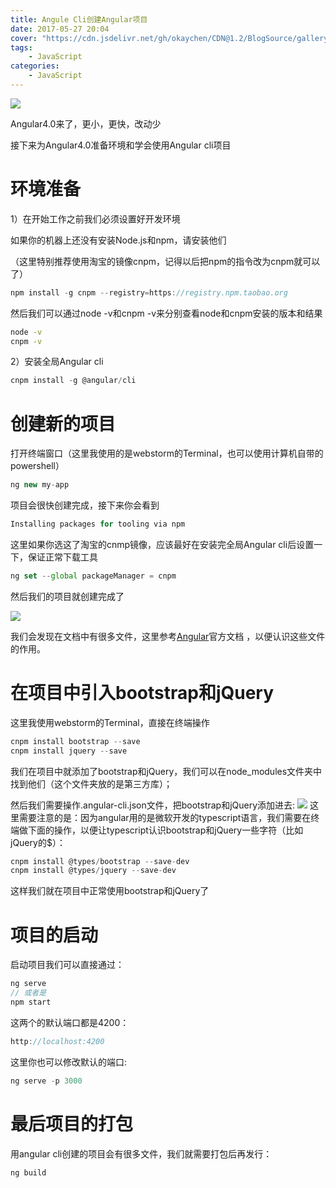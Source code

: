 ```yaml
---
title: Angule Cli创建Angular项目
date: 2017-05-27 20:04
cover: "https://cdn.jsdelivr.net/gh/okaychen/CDN@1.2/BlogSource/gallery/thumb_019.jpg"
tags:
    - JavaScript
categories:
    - JavaScript
---
```


![](https://cdn.jsdelivr.net/gh/okaychen/CDN@2.2/BlogSource/cnblogs_img/1140602-20170521131215853-1429491603.png)

Angular4.0来了，更小，更快，改动少

接下来为Angular4.0准备环境和学会使用Angular cli项目

<!-- more -->

# 环境准备
1）在开始工作之前我们必须设置好开发环境

如果你的机器上还没有安装Node.js和npm，请安装他们

（这里特别推荐使用淘宝的镜像cnpm，记得以后把npm的指令改为cnpm就可以了）
```js
npm install -g cnpm --registry=https://registry.npm.taobao.org
```
然后我们可以通过node -v和cnpm -v来分别查看node和cnpm安装的版本和结果
```cmd
node -v
cnpm -v
```
2）安装全局Angular cli
```js
cnpm install -g @angular/cli
```
# 创建新的项目
打开终端窗口（这里我使用的是webstorm的Terminal，也可以使用计算机自带的powershell）
```js
ng new my-app
```
项目会很快创建完成，接下来你会看到
```js
Installing packages for tooling via npm
```
这里如果你选这了淘宝的cnmp镜像，应该最好在安装完全局Angular cli后设置一下，保证正常下载工具
```js
ng set --global packageManager = cnpm
```
然后我们的项目就创建完成了

![](https://cdn.jsdelivr.net/gh/okaychen/CDN@2.2/BlogSource/cnblogs_img/1140602-20170521134325432-1354080667.png)

我们会发现在文档中有很多文件，这里参考[Angular](https://angular.cn/)官方文档 ，以便认识这些文件的作用。

# 在项目中引入bootstrap和jQuery

这里我使用webstorm的Terminal，直接在终端操作
```js
cnpm install bootstrap --save   
cnpm install jquery --save
```
我们在项目中就添加了bootstrap和jQuery，我们可以在node_modules文件夹中找到他们（这个文件夹放的是第三方库）；

然后我们需要操作.angular-cli.json文件，把bootstrap和jQuery添加进去:
![](https://cdn.jsdelivr.net/gh/okaychen/CDN@2.2/BlogSource/assets/cnblogs_img/1140602-20170521135435088-196815303.png)
这里需要注意的是：因为angular用的是微软开发的typescript语言，我们需要在终端做下面的操作，以便让typescript认识bootstrap和jQuery一些字符（比如jQuery的$）：
```js
cnpm install @types/bootstrap --save-dev
cnpm install @types/jquery --save-dev
```
这样我们就在项目中正常使用bootstrap和jQuery了

# 项目的启动
启动项目我们可以直接通过：
```js
ng serve
// 或者是
npm start
```
这两个的默认端口都是4200：
```js
http://localhost:4200
``` 
这里你也可以修改默认的端口:
```js
ng serve -p 3000
```
# 最后项目的打包
用angular cli创建的项目会有很多文件，我们就需要打包后再发行：
```js
ng build
```